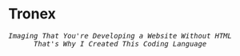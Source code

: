 # Tronex
<pre><em>Imaging That You're Developing a Website Without HTML
      That's Why I Created This Coding Language</em></pre>
